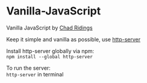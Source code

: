 # Vanilla-JavaScript
Vanilla JavaScript by [Chad Ridings](https://github.com/ChadRidings)

Keep it simple and vanilla as possible, use [http-server](https://www.npmjs.com/package/http-server)

Install http-server globally via npm:  
`npm install --global http-server`

To run the server:  
`http-server` in terminal
